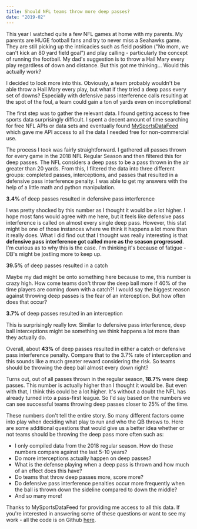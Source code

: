 ```yaml
---
title: Should NFL teams throw more deep passes?
date: "2019-02"
---
```


This year I watched quite a few NFL games at home with my parents. My parents are HUGE football fans and try to never miss a Seahawks game. They are still picking up the intricacies such as field position ("No mom, we can't kick an 80 yard field goal")  and play calling - particularly the concept of running the football. My dad's suggestion is to throw a Hail Mary every play regardless of down and distance. But this got me thinking... Would this actually work?

I decided to look more into this. Obviously, a team probably wouldn't be able throw a Hail Mary every play, but what if they tried a deep pass every set of downs? Especially with defensive pass interference calls resulting at the spot of the foul, a team could gain a ton of yards even on incompletions!

The first step was to gather the relevant data. I found getting access to free sports data surprisingly difficult. I spent a decent amount of time searching for free NFL APIs or data sets and eventually found [MySportsDataFeed](http://mysportsfeeds.com) which gave me API access to all the data I needed free for non-commercial use.

The process I took was fairly straightforward. I gathered all passes thrown for every game in the 2018 NFL Regular Season and then filtered this for deep passes. The NFL considers a deep pass to be a pass thrown in the air greater than 20 yards. From this, I filtered the data into three different groups: completed passes,  interceptions, and passes that resulted in a defensive pass interference penalty. I was able to get my answers with the help of a little math and python manipulation.


**3.4%** of deep passes resulted in defensive pass interference

I was pretty shocked by this number as I thought it would be a lot higher. I hope most  fans would agree with me here, but it feels like defensive pass interference is called on almost every single deep pass. However, this stat might be one of those instances where we think it happens a lot more than it really does. What I did find out that I thought was really interesting is that **defensive pass interference got called more as the season progressed**. I'm curious as to why this is the case. I'm thinking it's because of fatigue -  DB's might be jostling more to keep up. 

**39.5%** of deep passes resulted in a catch

Maybe my dad might be onto something here because to me, this number is crazy high. How come teams don't throw the deep ball more if 40% of the time players are coming down with a catch?! I would say the biggest reason against throwing deep passes is the fear of an interception. But how often does that occur?

**3.7%** of deep passes resulted in an interception

This is surprisingly really low. Similar to defensive pass interference, deep ball interceptions might be something we think happens a lot more than they actually do.

Overall, about **43%** of deep passes resulted in either a catch or defensive pass interference penalty. Compare that to the 3.7% rate of interception and this sounds like a much greater reward considering the risk.  So teams should be throwing the deep ball almost every down right?

Turns out, out of all passes thrown in the regular season, **18.7%** were deep passes. This number is actually higher than I thought it would be. But even with that, I think this could be a lot higher. It's without a doubt the NFL has already turned into a pass-first league. So I'd say based on the numbers we can see successful teams throwing deep passes closer to 25% of the time.


These numbers don't tell the entire story. So many different factors come into play when deciding what play to run and who the QB throws to. Here are some additional questions that would give us a better idea whether or not teams should be throwing the deep pass more often such as:

- I only compiled data from the 2018 regular season. How do these numbers compare against the last 5-10 years?
- Do more interceptions actually happen on deep passes?
- What is the defense playing when a deep pass is thrown and how much of an effect does this have?
- Do teams that throw deep passes more, score more?
- Do defensive pass interference penalties occur more frequently when the ball is thrown down the sideline compared to down the middle?
- And so many more!

Thanks to MySportsDataFeed for providing me access to all this data. If you're interested in answering some of these questions or want to see my work - all the code is on Github [here](https://github.com/gkunthara/nfl-pass-data).

